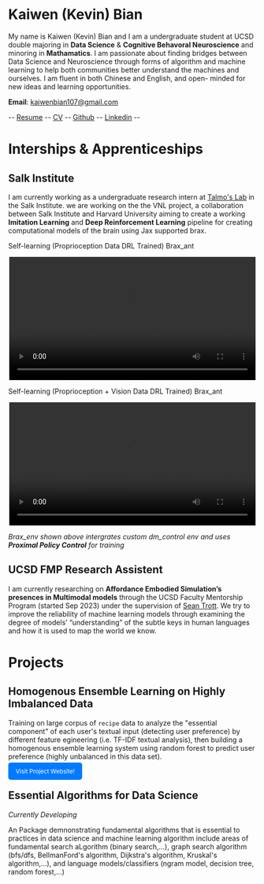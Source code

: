# Kaiwen (Kevin) Bian

My name is Kaiwen (Kevin) Bian and I am a undergraduate student at UCSD double majoring in **Data Science** & **Cognitive Behavoral Neuroscience** and minoring in **Mathamatics**. I am passionate about finding bridges between Data Science and Neuroscience through forms of algorithm and machine learning to help both communities better understand the machines and ourselves. I am fluent in both Chinese and English, and open- minded for new ideas and learning opportunities.

**Email**: [kaiwenbian107@gmail.com](kaiwenbian107@gmail.com)

-- [Resume](assets/Kaiwen%20Bian%20Resume%202024:3:2.pdf) -- [CV](assets/Kaiwen%20Bian%20CV%202024:March:2.pdf) -- [Github](https://github.com/KevinBian107) -- [Linkedin](https://www.linkedin.com/in/kbian107/) --

# Interships & Apprenticeships
## Salk Institute
I am currently working as a undergraduate research intern at [Talmo's Lab](https://talmolab.org/) in the Salk Institute. we are working on the the VNL project, a collaboration between Salk Institute and Harvard University aiming to create a working **Imitation Learning** and **Deep Reinforcement Learning** pipeline for creating computational models of the brain using Jax supported brax.

Self-learning (Proprioception Data DRL Trained) Brax_ant
<div style="text-align: center;">
    <video width="500" controls>
    <source src="assets/ant_cross_gap.mp4" type="video/mp4">
    Your browser does not support the video tag.
    </video>
</div>

Self-learning (Proprioception + Vision Data DRL Trained) Brax_ant
<div style="text-align: center;">
    <video width="500" controls>
    <source src="assets/cross_gap_vision_0.1.mp4" type="video/mp4">
    Your browser does not support the video tag.
    </video>
</div>

*Brax_env shown above intergrates custom dm_control env and uses **Proximal Policy Control** for training*

## UCSD FMP Research Assistent
I am currently researching on **Affordance Embodied Simulation’s presences in Multimodal models** through the UCSD Faculty Mentorship Program (started Sep 2023) under the supervision of [Sean Trott](https://seantrott.github.io/). We try to improve the reliability of machine learning models through examining the degree of models’ “understanding” of the subtle keys in human languages and how it is used to map the world we know.

# Projects
## Homogenous Ensemble Learning on Highly Imbalanced Data
Training on large corpus of `recipe` data to analyze the "essential component" of each user's textual input (detecting user preference) by different feature egineering (i.e. TF-IDF textual analysis), then building a homogenous ensemble learning system using random forest to predict user preference (highly unbalanced in this data set).

<a href="https://kevinbian107.github.io/ensemble-imbalanced-data/" style="background-color: #007bff; color: white; padding: 10px 15px; text-decoration: none; border-radius: 5px; font-size: 12px;">Visit Project Website!</a>

## Essential Algorithms for Data Science
_Currently Developing_

An Package demnonstrating fundamental algorithms that is essential to practices in data science and machine learning algorithm include areas of fundamental search aLgorithm (binary search,...), graph search algorithm (bfs/dfs, BellmanFord's algorithm, Dijkstra's algorithm, Kruskal's algorithm,...), and language models/classifiers (ngram model, decision tree, random forest,...)